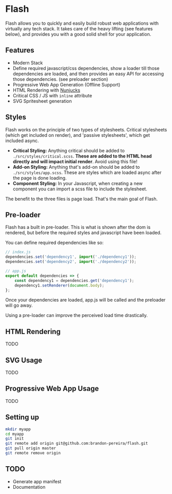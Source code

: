 # Flash

Flash allows you to quickly and easily build robust web applications with virtually any tech stack. It takes care of the heavy lifting (see features below), and provides you with a good solid shell for your application.

## Features

-   Modern Stack
-   Define required javascript/css dependencies, show a loader till those dependencies are loaded, and then provides an easy API for accessing those dependencies. (see preloader section)
-   Progressive Web App Generation (Offline Support)
-   HTML Rendering with [Nunjucks](https://mozilla.github.io/nunjucks/)
-   Critical CSS / JS with `inline` attribute
-   SVG Spritesheet generation

## Styles

Flash works on the principle of two types of stylesheets. Critical stylesheets (which get included on render), and 'passive stylesheets', which get included async.

-   **Critical Styling:** Anything critical should be added to `./src/styles/critical.scss`. **These are added to the HTML head directly and will impact initial render**. Avoid using this file!
-   **Add-on Styling:** Anything that's add-on should be added to `./src/styles/app.scss`. These are styles which are loaded async after the page is done loading.
-   **Component Styling:** In your Javascript, when creating a new component you can import a scss file to include the stylesheet.

The benefit to the three files is page load. That's the main goal of Flash.

## Pre-loader

Flash has a built in pre-loader. This is what is shown after the dom is rendered, but before the required styles and javascript have been loaded.

You can define required dependencies like so:

```js
// index.js
dependencies.set('dependency1', import('./dependency1'));
dependencies.set('dependency2', import('./dependency2'));

// app.js
export default dependencies => {
    const dependency1 = dependencies.get('dependency1');
    dependency1.setRenderer(document.body);
};
```

Once your dependencies are loaded, app.js will be called and the preloader will go away.

Using a pre-loader can improve the perceived load time drastically.

## HTML Rendering

TODO

## SVG Usage

TODO

## Progressive Web App Usage

TODO

## Setting up

```bash
mkdir myapp
cd myapp
git init
git remote add origin git@github.com:brandon-pereira/flash.git
git pull origin master
git remote remove origin
```

## TODO

-   Generate app manifest
-   Documentation
